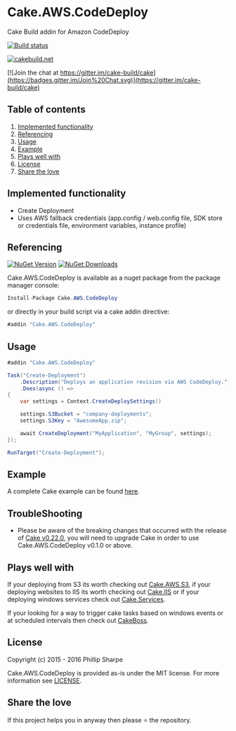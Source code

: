 # Cake.AWS.CodeDeploy
Cake Build addin for Amazon CodeDeploy

[![Build status](https://ci.appveyor.com/api/projects/status/fdmccfihkycqd0lj?svg=true)](https://ci.appveyor.com/project/SharpeRAD/cake-aws-codedeploy)

[![cakebuild.net](https://img.shields.io/badge/WWW-cakebuild.net-blue.svg)](http://cakebuild.net/)

[![Join the chat at https://gitter.im/cake-build/cake](https://badges.gitter.im/Join%20Chat.svg)](https://gitter.im/cake-build/cake)



## Table of contents

1. [Implemented functionality](https://github.com/SharpeRAD/Cake.AWS.CodeDeploy#implemented-functionality)
2. [Referencing](https://github.com/SharpeRAD/Cake.AWS.CodeDeploy#referencing)
3. [Usage](https://github.com/SharpeRAD/Cake.AWS.CodeDeploy#usage)
4. [Example](https://github.com/SharpeRAD/Cake.AWS.CodeDeploy#example)
5. [Plays well with](https://github.com/SharpeRAD/Cake.AWS.CodeDeploy#plays-well-with)
6. [License](https://github.com/SharpeRAD/Cake.AWS.CodeDeploy#license)
7. [Share the love](https://github.com/SharpeRAD/Cake.AWS.CodeDeploy#share-the-love)



## Implemented functionality

* Create Deployment
* Uses AWS fallback credentials (app.config / web.config file, SDK store or credentials file, environment variables, instance profile)



## Referencing

[![NuGet Version](http://img.shields.io/nuget/v/Cake.AWS.CodeDeploy.svg?style=flat)](https://www.nuget.org/packages/Cake.AWS.CodeDeploy/)
[![NuGet Downloads](http://img.shields.io/nuget/dt/Cake.AWS.CodeDeploy.svg?style=flat)](https://www.nuget.org/packages/Cake.AWS.CodeDeploy/)

Cake.AWS.CodeDeploy is available as a nuget package from the package manager console:

```csharp
Install-Package Cake.AWS.CodeDeploy
```

or directly in your build script via a cake addin directive:

```csharp
#addin "Cake.AWS.CodeDeploy"
```



## Usage

```csharp
#addin "Cake.AWS.CodeDeploy"

Task("Create-Deployment")
    .Description("Deploys an application revision via AWS CodeDeploy.")
    .Does(async () =>
{
    var settings = Context.CreateDeploySettings()

    settings.S3Bucket = "company-deployments";
    settings.S3Key = "AwesomeApp.zip";

    await CreateDeployment("MyApplication", "MyGroup", settings);
});

RunTarget("Create-Deployment");
```



## Example

A complete Cake example can be found [here](https://github.com/SharpeRAD/Cake.AWS.CodeDeploy/blob/master/test/build.cake).



## TroubleShooting

* Please be aware of the breaking changes that occurred with the release of [Cake v0.22.0](https://cakebuild.net/blog/2017/09/cake-v0.22.0-released), you will need to upgrade Cake in order to use Cake.AWS.CodeDeploy v0.1.0 or above.



## Plays well with

If your deploying from S3 its worth checking out [Cake.AWS.S3](https://github.com/SharpeRAD/Cake.AWS.S3), if your deploying websites to IIS its worth checking out [Cake.IIS](https://github.com/SharpeRAD/Cake.IIS) or if your deploying windows services check out [Cake.Services](https://github.com/SharpeRAD/Cake.Services).

If your looking for a way to trigger cake tasks based on windows events or at scheduled intervals then check out [CakeBoss](https://github.com/SharpeRAD/CakeBoss).



## License

Copyright (c) 2015 - 2016 Phillip Sharpe

Cake.AWS.CodeDeploy is provided as-is under the MIT license. For more information see [LICENSE](https://github.com/SharpeRAD/Cake.AWS.CodeDeploy/blob/master/LICENSE).



## Share the love

If this project helps you in anyway then please :star: the repository.
